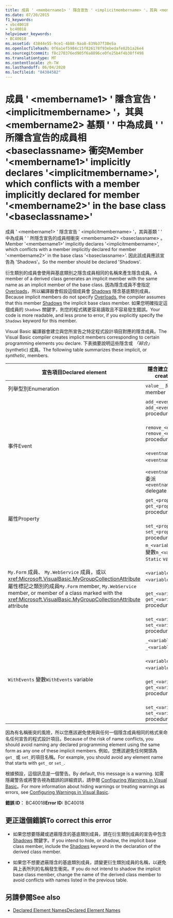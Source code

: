 ```yaml
---
title: 成員 ' <membername1> ' 隱含宣告 ' <implicitmembername> '，其與 <membername2> 基類 ' ' 中為成員 ' ' 所隱含宣告的成員相 <baseclassname> 衝突
ms.date: 07/20/2015
f1_keywords:
- vbc40018
- bc40018
helpviewer_keywords:
- BC40018
ms.assetid: 43844e55-9ce1-4b88-9aa8-839b37f30e5a
ms.openlocfilehash: 0f6a1ef5984c15f826178f93ebedafe82b1a26e4
ms.sourcegitcommit: f8c270376ed905f6a8896ce0fe25b4f4b38ff498
ms.translationtype: MT
ms.contentlocale: zh-TW
ms.lasthandoff: 06/04/2020
ms.locfileid: "84384582"
---
```

# <a name="member-membername1-implicitly-declares-implicitmembername-which-conflicts-with-a-member-implicitly-declared-for-member-membername2-in-the-base-class-baseclassname"></a><span data-ttu-id="6ce52-102">成員 ' \<membername1> ' 隱含宣告 ' \<implicitmembername> '，其與 \<membername2> 基類 ' ' 中為成員 ' ' 所隱含宣告的成員相 \<baseclassname> 衝突</span><span class="sxs-lookup"><span data-stu-id="6ce52-102">Member '\<membername1>' implicitly declares '\<implicitmembername>', which conflicts with a member implicitly declared for member '\<membername2>' in the base class '\<baseclassname>'</span></span>
<span data-ttu-id="6ce52-103">成員 ' \<membername1> ' 隱含宣告 ' \<implicitmembername> '，其與基類 ' ' 中為成員 ' ' 所隱含宣告的成員相衝突 \<membername2> \<baseclassname> 。</span><span class="sxs-lookup"><span data-stu-id="6ce52-103">Member '\<membername1>' implicitly declares '\<implicitmembername>', which conflicts with a member implicitly declared for member '\<membername2>' in the base class '\<baseclassname>'.</span></span> <span data-ttu-id="6ce52-104">因此該成員應該宣告為 'Shadows'。</span><span class="sxs-lookup"><span data-stu-id="6ce52-104">So the member should be declared 'Shadows'.</span></span>  
  
 <span data-ttu-id="6ce52-105">衍生類別的成員會使用與基底類別之隱含成員相同的名稱來產生隱含成員。</span><span class="sxs-lookup"><span data-stu-id="6ce52-105">A member of a derived class generates an implicit member with the same name as an implicit member of the base class.</span></span> <span data-ttu-id="6ce52-106">因為隱含成員不會指定 [Overloads](../language-reference/modifiers/overloads.md)，所以編譯器會假設這個成員會 [Shadows](../language-reference/modifiers/shadows.md) 隱含基底類別成員。</span><span class="sxs-lookup"><span data-stu-id="6ce52-106">Because implicit members do not specify [Overloads](../language-reference/modifiers/overloads.md), the compiler assumes that this member [Shadows](../language-reference/modifiers/shadows.md) the implicit base class member.</span></span> <span data-ttu-id="6ce52-107">如果您明確指定這個成員的 `Shadows` 關鍵字，則您的程式碼更容易讀取且不容易發生錯誤。</span><span class="sxs-lookup"><span data-stu-id="6ce52-107">Your code is more readable, and less prone to error, if you explicitly specify the `Shadows` keyword for this member.</span></span>  
  
 <span data-ttu-id="6ce52-108">Visual Basic 編譯器會建立與您所宣告之特定程式設計項目對應的隱含成員。</span><span class="sxs-lookup"><span data-stu-id="6ce52-108">The Visual Basic compiler creates implicit members corresponding to certain programming elements you declare.</span></span> <span data-ttu-id="6ce52-109">下表摘要說明這些隱含或 *「綜合」*(synthetic) 成員。</span><span class="sxs-lookup"><span data-stu-id="6ce52-109">The following table summarizes these implicit, or *synthetic*, members.</span></span>  
  
|<span data-ttu-id="6ce52-110">宣告項目</span><span class="sxs-lookup"><span data-stu-id="6ce52-110">Declared element</span></span>|<span data-ttu-id="6ce52-111">隱含建立的成員</span><span class="sxs-lookup"><span data-stu-id="6ce52-111">Implicitly created members</span></span>|  
|----------------------|--------------------------------|  
|<span data-ttu-id="6ce52-112">列舉型別</span><span class="sxs-lookup"><span data-stu-id="6ce52-112">Enumeration</span></span>|<span data-ttu-id="6ce52-113">`value__` 成員</span><span class="sxs-lookup"><span data-stu-id="6ce52-113">`value__` member</span></span>|  
|<span data-ttu-id="6ce52-114">事件</span><span class="sxs-lookup"><span data-stu-id="6ce52-114">Event</span></span>|<span data-ttu-id="6ce52-115">`add_<eventname>` 程序</span><span class="sxs-lookup"><span data-stu-id="6ce52-115">`add_<eventname>` procedure</span></span><br /><br /> <span data-ttu-id="6ce52-116">`remove_<eventname>` 程序</span><span class="sxs-lookup"><span data-stu-id="6ce52-116">`remove_<eventname>` procedure</span></span><br /><br /> <span data-ttu-id="6ce52-117">`<eventname>Event` 欄位</span><span class="sxs-lookup"><span data-stu-id="6ce52-117">`<eventname>Event` field</span></span><br /><br /> <span data-ttu-id="6ce52-118">`<eventname>EventHandler` 委派</span><span class="sxs-lookup"><span data-stu-id="6ce52-118">`<eventname>EventHandler` delegate</span></span>|  
|<span data-ttu-id="6ce52-119">屬性</span><span class="sxs-lookup"><span data-stu-id="6ce52-119">Property</span></span>|<span data-ttu-id="6ce52-120">`get_<propertyname>` 程序</span><span class="sxs-lookup"><span data-stu-id="6ce52-120">`get_<propertyname>` procedure</span></span><br /><br /> <span data-ttu-id="6ce52-121">`set_<propertyname>` 程序</span><span class="sxs-lookup"><span data-stu-id="6ce52-121">`set_<propertyname>` procedure</span></span>|  
|<span data-ttu-id="6ce52-122">`My.Form` 成員、 `My.WebService` 成員，或以 <xref:Microsoft.VisualBasic.MyGroupCollectionAttribute> 屬性標記之類別的成員</span><span class="sxs-lookup"><span data-stu-id="6ce52-122">`My.Form` member, `My.WebService` member, or member of a class marked with the <xref:Microsoft.VisualBasic.MyGroupCollectionAttribute> attribute</span></span>|<span data-ttu-id="6ce52-123">`m_<variablename>``Static`變數</span><span class="sxs-lookup"><span data-stu-id="6ce52-123">`m_<variablename>` `Static` variable</span></span><br /><br /> <span data-ttu-id="6ce52-124">`<variablename>` 屬性</span><span class="sxs-lookup"><span data-stu-id="6ce52-124">`<variablename>` property</span></span><br /><br /> <span data-ttu-id="6ce52-125">`get_<variablename>` 程序</span><span class="sxs-lookup"><span data-stu-id="6ce52-125">`get_<variablename>` procedure</span></span><br /><br /> <span data-ttu-id="6ce52-126">`set_<variablename>` 程序</span><span class="sxs-lookup"><span data-stu-id="6ce52-126">`set_<variablename>` procedure</span></span>|  
|<span data-ttu-id="6ce52-127">`WithEvents` 變數</span><span class="sxs-lookup"><span data-stu-id="6ce52-127">`WithEvents` variable</span></span>|<span data-ttu-id="6ce52-128">`_<variablename>` 變數</span><span class="sxs-lookup"><span data-stu-id="6ce52-128">`_<variablename>` variable</span></span><br /><br /> <span data-ttu-id="6ce52-129">`<variablename>` 屬性</span><span class="sxs-lookup"><span data-stu-id="6ce52-129">`<variablename>` property</span></span><br /><br /> <span data-ttu-id="6ce52-130">`get_<variablename>` 程序</span><span class="sxs-lookup"><span data-stu-id="6ce52-130">`get_<variablename>` procedure</span></span><br /><br /> <span data-ttu-id="6ce52-131">`set_<variablename>` 程序</span><span class="sxs-lookup"><span data-stu-id="6ce52-131">`set_<variablename>` procedure</span></span>|  
  
 <span data-ttu-id="6ce52-132">因為有名稱衝突的風險，所以您應該避免使用與任何一個隱含成員相同的格式來命名任何宣告的程式設計項目。</span><span class="sxs-lookup"><span data-stu-id="6ce52-132">Because of the risk of name conflicts, you should avoid naming any declared programming element using the same form as any one of these implicit members.</span></span> <span data-ttu-id="6ce52-133">例如，您應該避免任何開頭為 `get_` 或 `set_`的項目名稱。</span><span class="sxs-lookup"><span data-stu-id="6ce52-133">For example, you should avoid any element name that starts with `get_` or `set_`.</span></span>  
  
 <span data-ttu-id="6ce52-134">根據預設，這個訊息是一個警告。</span><span class="sxs-lookup"><span data-stu-id="6ce52-134">By default, this message is a warning.</span></span> <span data-ttu-id="6ce52-135">如需隱藏警告或將警告視為錯誤的詳細資訊，請參閱 [Configuring Warnings in Visual Basic](/visualstudio/ide/configuring-warnings-in-visual-basic)。</span><span class="sxs-lookup"><span data-stu-id="6ce52-135">For more information about hiding warnings or treating warnings as errors, see [Configuring Warnings in Visual Basic](/visualstudio/ide/configuring-warnings-in-visual-basic).</span></span>  
  
 <span data-ttu-id="6ce52-136">**錯誤 ID︰** BC40018</span><span class="sxs-lookup"><span data-stu-id="6ce52-136">**Error ID:** BC40018</span></span>  
  
## <a name="to-correct-this-error"></a><span data-ttu-id="6ce52-137">更正這個錯誤</span><span class="sxs-lookup"><span data-stu-id="6ce52-137">To correct this error</span></span>  
  
- <span data-ttu-id="6ce52-138">如果您想要隱藏或遮蔽隱含的基底類別成員，請在衍生類別成員的宣告中包含 [Shadows](../language-reference/modifiers/shadows.md) 關鍵字。</span><span class="sxs-lookup"><span data-stu-id="6ce52-138">If you intend to hide, or shadow, the implicit base class member, include the [Shadows](../language-reference/modifiers/shadows.md) keyword in the declaration of the derived class member.</span></span>  
  
- <span data-ttu-id="6ce52-139">如果您不想要遮蔽隱含的基底類別成員，請變更衍生類別成員的名稱，以避免與上表所列的名稱發生衝突。</span><span class="sxs-lookup"><span data-stu-id="6ce52-139">If you do not intend to shadow the implicit base class member, change the name of the derived class member to avoid conflicts with names listed in the previous table.</span></span>  
  
## <a name="see-also"></a><span data-ttu-id="6ce52-140">另請參閱</span><span class="sxs-lookup"><span data-stu-id="6ce52-140">See also</span></span>

- [<span data-ttu-id="6ce52-141">Declared Element Names</span><span class="sxs-lookup"><span data-stu-id="6ce52-141">Declared Element Names</span></span>](../programming-guide/language-features/declared-elements/declared-element-names.md)
